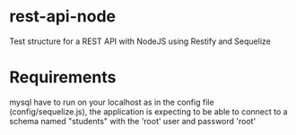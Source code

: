 rest-api-node
=============

Test structure for a REST API with NodeJS using Restify and Sequelize

# Requirements
mysql have to run on your localhost as in the config file (config/sequelize.js), the application is expecting to be able to connect to a schema named "students" with the 'root' user and password 'root'
